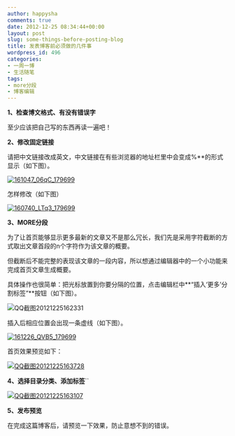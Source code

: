 ```yaml
---
author: happysha
comments: true
date: 2012-12-25 08:34:44+00:00
layout: post
slug: some-things-before-posting-blog
title: 发表博客前必须做的几件事
wordpress_id: 496
categories:
- 一周一博
- 生活随笔
tags:
- more分段
- 博客编辑
---
```


**1、检查博文格式、有没有错误字**

至少应该把自己写的东西再读一遍吧！

**2、修改固定链接**

请把中文链接改成英文，中文链接在有些浏览器的地址栏里中会变成%**的形式显示（如下图）。

[![161047_06qC_179699](http://w112986.s72.chinaccnet.cn/wp-content/uploads/2012/12/161047_06qC_179699.jpg)](http://w112986.s72.chinaccnet.cn/one-blog-a-week/some-things-before-posting-blog/attachment/161047_06qc_179699/#main)

怎样修改（如下图）

[![160740_LTq3_179699](http://w112986.s72.chinaccnet.cn/wp-content/uploads/2012/12/160740_LTq3_1796991.jpg)](http://w112986.s72.chinaccnet.cn/one-blog-a-week/some-things-before-posting-blog/attachment/160740_ltq3_179699-2/#main)

**3、MORE分段**

为了让首页能够显示更多最新的文章又不是那么冗长，我们先是采用字符截断的方式取出文章首段的n个字符作为该文章的概要。

但截断后不能完整的表现该文章的一段内容，所以想通过编辑器中的一个小功能来完成首页文章生成概要。

具体操作也很简单：把光标放置到你要分隔的位置，点击编辑栏中**“插入‘更多’分割标签”**按钮（如下图）。

![QQ截图20121225162331](http://w112986.s72.chinaccnet.cn/wp-content/uploads/2012/12/QQ截图20121225162331.jpg)

插入后相应位置会出现一条虚线（如下图）。

[![161226_QVB5_179699](http://w112986.s72.chinaccnet.cn/wp-content/uploads/2012/12/161226_QVB5_179699.jpg)](http://w112986.s72.chinaccnet.cn/one-blog-a-week/some-things-before-posting-blog/attachment/161226_qvb5_179699/#main)

首页效果预览如下：

[![QQ截图20121225163728](http://w112986.s72.chinaccnet.cn/wp-content/uploads/2012/12/QQ截图20121225163728.jpg)](http://w112986.s72.chinaccnet.cn/one-blog-a-week/some-things-before-posting-blog/attachment/qq%e6%88%aa%e5%9b%be20121225163728/#main)

**4、选择目录分类、添加标签**``

[![QQ截图20121225163107](http://w112986.s72.chinaccnet.cn/wp-content/uploads/2012/12/QQ截图20121225163107.jpg)](http://w112986.s72.chinaccnet.cn/one-blog-a-week/some-things-before-posting-blog/attachment/qq%e6%88%aa%e5%9b%be20121225163107/#main)

**5、发布预览**

在完成这篇博客后，请预览一下效果，防止意想不到的错误。
